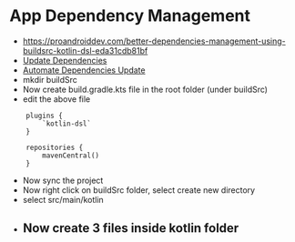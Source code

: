 # App Dependency Management
- https://proandroiddev.com/better-dependencies-management-using-buildsrc-kotlin-dsl-eda31cdb81bf
- [Update Dependencies](https://splitties.github.io/refreshVersions/update-dependencies/)
- [Automate Dependencies Update](https://infinum.com/blog/automated-gradle-dependency-updates/)
- mkdir buildSrc
- Now create build.gradle.kts file in the root folder (under buildSrc) 
- edit the above file
```
    plugins {
        `kotlin-dsl`
    }
    
    repositories {
        mavenCentral()
    }
```
- Now sync the project
- Now right click on buildSrc folder, select create new directory
- select src/main/kotlin
- Now create 3 files inside kotlin folder
  - 